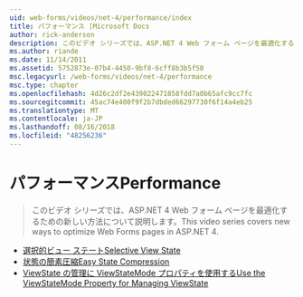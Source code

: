 ```yaml
---
uid: web-forms/videos/net-4/performance/index
title: パフォーマンス |Microsoft Docs
author: rick-anderson
description: このビデオ シリーズでは、ASP.NET 4 Web フォーム ページを最適化するための新しい方法について説明します。
ms.author: riande
ms.date: 11/14/2011
ms.assetid: 5752873e-07b4-4450-9bf8-6cff8b3b5f50
msc.legacyurl: /web-forms/videos/net-4/performance
msc.type: chapter
ms.openlocfilehash: 4d26c2df2e439022471858fdd7a0b65afc9cc7fc
ms.sourcegitcommit: 45ac74e400f9f2b7dbded66297730f6f14a4eb25
ms.translationtype: MT
ms.contentlocale: ja-JP
ms.lasthandoff: 08/16/2018
ms.locfileid: "48256236"
---
```

<a name="performance"></a><span data-ttu-id="0f7f4-103">パフォーマンス</span><span class="sxs-lookup"><span data-stu-id="0f7f4-103">Performance</span></span>
====================
> <span data-ttu-id="0f7f4-104">このビデオ シリーズでは、ASP.NET 4 Web フォーム ページを最適化するための新しい方法について説明します。</span><span class="sxs-lookup"><span data-stu-id="0f7f4-104">This video series covers new ways to optimize Web Forms pages in ASP.NET 4.</span></span>


- [<span data-ttu-id="0f7f4-105">選択的ビュー ステート</span><span class="sxs-lookup"><span data-stu-id="0f7f4-105">Selective View State</span></span>](aspnet-4-quick-hit-selective-view-state.md)
- [<span data-ttu-id="0f7f4-106">状態の簡素圧縮</span><span class="sxs-lookup"><span data-stu-id="0f7f4-106">Easy State Compression</span></span>](aspnet-4-quick-hit-easy-state-compression.md)
- [<span data-ttu-id="0f7f4-107">ViewState の管理に ViewStateMode プロパティを使用する</span><span class="sxs-lookup"><span data-stu-id="0f7f4-107">Use the ViewStateMode Property for Managing ViewState</span></span>](how-do-i-use-the-viewstatemode-property-for-managing-viewstate.md)
